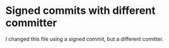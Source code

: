 # Signed commits with different committer

I changed this file using a signed commit, but a different comitter.
